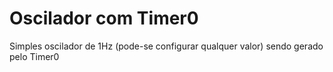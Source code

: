 # Oscilador com Timer0

Simples oscilador de 1Hz (pode-se configurar qualquer valor) sendo gerado pelo Timer0
